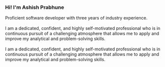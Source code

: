 <h3>Hi! I'm Ashish Prabhune</h1>
<div>
  <p>Proficient software developer with three years of industry experience.<br />
            <br />
  I am a dedicated, confident, and highly self-motivated professional who is in continuous pursuit of a challenging atmosphere that allows me to apply and improve my analytical and problem-solving skills.<br />
            <br />
  I am a dedicated, confident, and highly self-motivated professional who is in continuous pursuit of a challenging atmosphere that allows me to apply and improve my analytical and problem-solving skills.<br />
            <br />
  </p>
</div>
